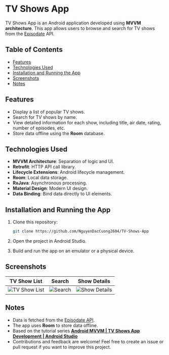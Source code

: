 # TV Shows App

TV Shows App is an Android application developed using **MVVM architecture**. This app allows users to browse and search for TV shows from the [Episodate](https://www.episodate.com/api) API.

## Table of Contents
- [Features](#features)
- [Technologies Used](#technologies-used)
- [Installation and Running the App](#installation-and-running-the-app)
- [Screenshots](#screenshots)
- [Notes](#notes)

## Features
- Display a list of popular TV shows.
- Search for TV shows by name.
- View detailed information for each show, including title, air date, rating, number of episodes, etc.
- Store data offline using the **Room** database.

## Technologies Used
- **MVVM Architecture**: Separation of logic and UI.
- **Retrofit**: HTTP API call library.
- **Lifecycle Extensions**: Android lifecycle management.
- **Room**: Local data storage.
- **RxJava**: Asynchronous processing.
- **Material Design**: Modern UI design.
- **Data Binding**: Bind data directly to UI elements.

## Installation and Running the App

1. Clone this repository:

   ```bash
   git clone https://github.com/NguyenDacCuong2604/TV-Shows-App
2. Open the project in Android Studio.

3. Build and run the app on an emulator or a physical device.

## Screenshots

TV Show List | Search | Show Details
------------------------- | -------- | -------------------
![TV Show List](public/Screenshot1.png) | ![Search](public/Screenshot2.png) | ![Show Details](public/Screenshot3.png)

## Notes

- Data is fetched from the [Episodate API](https://www.episodate.com/api).
- The app uses **Room** to store data offline. 
- Based on the tutorial series [**Android MVVM | TV Shows App Development | Android Studio**](https://youtube.com/playlist?list=PLam6bY5NszYOUDKwe-6tVhb3zVevwbHiK&si=n6t5C6O0adjkEndp) 
- Contributions and feedback are welcome! Feel free to create an issue or pull request if you want to improve this project.
